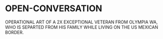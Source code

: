 # OPEN-CONVERSATION
OPERATIONAL ART OF A 2X EXCEPTIONAL VETERAN FROM OLYMPIA WA, WHO IS SEPARTED FROM HIS FAMILY WHILE LIVING ON THE US MEXICAN BORDER.
